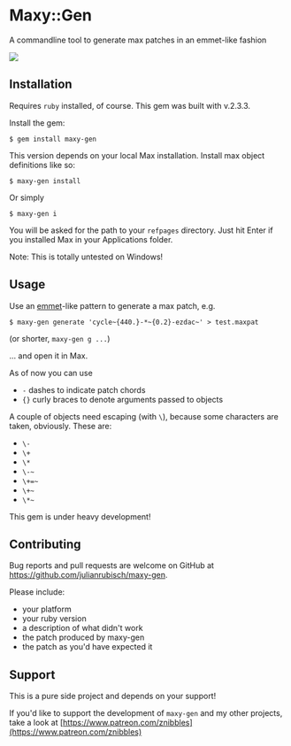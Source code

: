 # Maxy::Gen

A commandline tool to generate max patches in an emmet-like fashion

![](https://s3.eu-central-1.amazonaws.com/maxy-gen/maxygen-demo.gif)

## Installation

Requires `ruby` installed, of course. This gem was built with v.2.3.3.

Install the gem:

    $ gem install maxy-gen       
    
This version depends on your local Max installation. Install max object definitions like so:

    $ maxy-gen install
    
Or simply

    $ maxy-gen i
    
You will be asked for the path to your `refpages` directory. Just hit Enter if you installed Max in your Applications folder.

Note: This is totally untested on Windows!    

## Usage

Use an [emmet](https://emmet.io/)-like pattern to generate a max patch, e.g.

    $ maxy-gen generate 'cycle~{440.}-*~{0.2}-ezdac~' > test.maxpat
    
(or shorter, `maxy-gen g ...`)
        
... and open it in Max. 

As of now you can use 

- `-` dashes to indicate patch chords 
- `{}` curly braces to denote arguments passed to objects

A couple of objects need escaping (with `\`), because some characters are taken, obviously. These are:

- `\-`
- `\+`
- `\*`
- `\-~`
- `\+=~`
- `\+~`
- `\*~`

     

This gem is under heavy development!

## Contributing

Bug reports and pull requests are welcome on GitHub at https://github.com/julianrubisch/maxy-gen.

Please include:
- your platform
- your ruby version
- a description of what didn't work
- the patch produced by maxy-gen
- the patch as you'd have expected it

## Support
This is a pure side project and depends on your support!

If you'd like to support the development of `maxy-gen` and my other projects, take a look at [https://www.patreon.com/znibbles](https://www.patreon.com/znibbles)